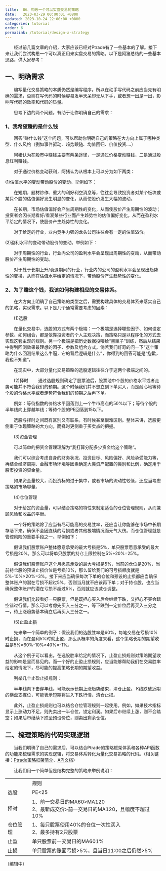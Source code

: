 ```yaml
---
title:  06、构思一个可以实盘交易的策略
date:   2023-03-29 00:00:01 +0800
updated: 2023-10-24 22:00:00 +0800
categories: tutorial
order: 6
permalink: /tutorial/design-a-strategy
---
```


　　经过前几篇文章的介绍，大家应该已经对Ptrade有了一些基本的了解。接下来让我们尝试构思一个可以真正用来实盘交易的策略。以下是阿猪总结的一些基本思路，供大家参考：

## 一、明确需求
　　编写量化交易策略的本质仍然是编写程序，所以在动手写代码之前应当先有明确的需求，否则在写代码的时候容易发半天呆却无从下手，或者想一出是一出，影响写代码的效率和代码的质量。

　　思考下边的两个问题，有助于让你明确自己的需求：

### 1、我希望赚的是什么钱

　　回答“赚什么钱”这个问题，可以帮助你明确自己的策略在大方向上属于哪种类型、什么风格（例如事件驱动、趋势跟随、均值回归、价值投资....）

　　阿猪认为在股市中赚钱主要有两条途径，一是通过价格变动赚钱，二是通过股息红利赚钱。

　　对于通过价格变动获利，阿猪认为从根本上可以分为如下两类：

(1)估值水平的变动带动股价的变动。举例如下：

　　在短期，题材炒作、重大的利好利空消息等，往往会导致投资者对某个板块或某只个股的估值偏好发生明显的变化，从而使股价发生大幅的波动。

　　在长期，市场估值偏好会产生周期性的变化，从而使股价产生周期性的波动；投资者会因长期看好/看衰某些行业而产生趋势性的估值偏好变化，从而在盈利水平给定的情况下，使股价产生趋势性的变化。

　　对于给定的行业，业内竞争力强的龙头公司往往会有一定的估值溢价。

(2)盈利水平的变动带动股价的变动。举例如下：

　　对于周期性的行业，行业内公司的盈利水平会呈现出周期性的变动，从而带动股价产生周期性的变动。

　　对于处于长期上升/衰退期间的行业，行业内的公司的盈利水平会呈现出趋势性的变换，从而在估值水平给定的情况下，带动股价产生趋势性的变化。

### 2、为了赚这个钱，我该如何构建相应的交易体系。

　　在大方向上明确了自己策略的类型之后，需要构建具体的交易体系来落实自己的策略，实现需求。以下是几个通常需要考虑的因素：

　　(1)选股

　　在量化交易中，选股的方式有两个极端：一个极端是选择哪些因子、如何设定参数、如何组合，都是依靠投资者的个人主观决策，而策略只是以程序化的方式去实现这套主观的规则。另一个极端是把历史数据投喂给“黑匣子”训练，然后从结果中得到回测效果最理想的因子、参数及组合方式。倘若我们好奇的问一下“这个策略为什么回测结果这么牛逼，它的背后逻辑是什么”，你得到的回答可能是“抱歉，我也不知道”。

　　在现实中，大部分量化交易策略的选股逻辑往往介于这两个极端之间的。

　　(2)择时
　　通过选股规则确定了股票池后，股票池中个股的价格水平或者走势可能并不符合我们的预期。这个时候我们并不想立刻下单买入，而是耐心地等待个股的价格水平或者走势符合我们的预期之后再下单。

　　例如：等待指数的价格水平回落到上一个牛市高点的50%以下；等待个股的半年线向上穿越年线；等待个股的PE回落到15以下。

　　选股与择时之间既有区别又有联系，有时候甚至很难区别。整体来讲，选股更侧重于体现策略的大方向，而择时更侧重于买卖点的把握。

　　(3)资金管理

　　可以简单的把资金管理理解为“我打算分配多少资金给这个策略”。

　　我们可以综合考虑自身的财务状况、投资目标、风险偏好、风险承受能力等，再结合经济周期、金融市场环境等因素确定大类资产配置的类别和比例，确定用于股市投资的资金量。

　　如果资金量较大，而投资标的过于集中，或者市场的流动性较低，还应当考虑策略的市场容量。

　　(4)仓位管理

　　对于给定的资金量，可以结合策略的特性来制定适合的仓位管理规则，从而兼顾风险和收益的平衡。

　　一个好的策略除了应当有尽可能高的交易胜率，还应当让你能够在市场中长期存活下来，确保不会因连续的亏损或者其他极端情况而元气大伤。而仓位管理就是管控风险的重要手段之一。举例如下：

　　假设我们股票账户整体愿意承受的最大亏损是5%，单只股票愿意承受的最大亏损是20%，那么可以将单只股票的持仓上限控制在5%÷20%=25%。

　　假设我们股票账户这个月愿意承受的最大亏损是5%，当前的仓位是20%，当前持仓股的预设止损价位是亏损10%，那么留给我们的可亏损额度就是5%-10%×20%=3%。接下来应当确保每次下单的仓位和预设的止损都应当确保整体账户的潜在亏损不超过5%，否则当月就不应该再下单；对于持仓股，也应当确保整体账户的潜在亏损不超过5%，否则就应该减仓调整。

　　假设我们比较看好一只股票，但是既担心买入后会继续下跌，又担心不买会踏空错过行情。那么可以考虑先买入三分之一，等下跌到一定价位后再买入三分之一，待上涨趋势基本确立后再买入三分之一。

　　(5)止盈止损

　　先来举一个简单的例子：假设我们的选股胜率是60%，每笔交易在亏损10%时止损，而在盈利5%时就止盈，那么从概率的角度来看，这个策略长期的期望收益是5%×60%-10%×40%=-1%。

　　从这个例子可以看出，在选股胜率给定的情况下，止盈止损规则对策略期望收益的影响是显而易见的。而一个好的止盈止损规则，应当能够帮助我们在交易胜率给定的情况下，尽可能的提高策略长期的期望收益。

　　列举几个止盈止损规则：

　　半年线向下击穿年线，可能表示长期上涨趋势结束，清仓止盈。
K线跌破近期的横盘支撑位，可能表示短期将进入下跌行情，清仓止损。

　　此外，止盈止损规则也可以结合仓位管理规则一起使用。例如，如果技术指标显示上涨动力不足，则先卖出一半仓位，锁定利润。如果后市继续上涨，则不会踏空；如果后市继续下跌至预设价位，则卖出剩余仓位。


## 二、梳理策略的代码实现逻辑

　　当我们明确了自己的需求后，可以结合Ptrade的策略框架体系和各种API函数的功能来梳理需求的实现逻辑，将交易体系转化为量化交易策略的代码。（相关链接：<a href="https://quants.site/tutorial/strategy-frame" target="_blank">Ptrade策略框架简介</a>、<a href="http://121.41.137.161:9091/hub/help/api" target="_blank">API文档</a>）

　　让我们用一个简单但是结构完整的策略来举例说明：
<table>
<tbody>

<tr>
<td></td>
<td>规则</td>
</tr>

<tr>
<td>选股</td>
<td>PE<25</td>
</tr>

<tr>
<td>择时</td>
<td>1、前一交易日的MA60>MA120<br>2、最新成交价>前一交易日的MA120，且幅度不超过10%</td>
</tr>

<tr>
<td>仓位管理</td>
<td>1、每只股票使用40%的仓位一次性买入<br>2、最多持有2只股票</td>
</tr>

<tr>
<td>止盈</td>
<td>单只股票前一交易日的MA60<MA120，且幅度>1%</td>
</tr>

<tr>
<td>止损</td>
<td>单只股票的账面亏损>5%，且当日11:00之后仍然>5%</td>
</tr>

</tbody>
</table>

（编辑中）